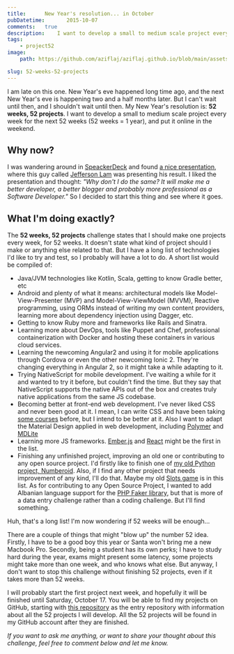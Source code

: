 ```yaml
---
title:      New Year's resolution... in October
pubDatetime:       2015-10-07
comments:   true
description:    I want to develop a small to medium scale project every week for the next 52 weeks (52 weeks = 1 year), and put it online in the weekend.
tags:
    - project52
image:
    path: https://github.com/aziflaj/aziflaj.github.io/blob/main/assets/images/20151007/00-resolution.jpeg?raw=true

slug: 52-weeks-52-projects
---
```


I am late on this one. New Year's eve happened long time ago, and the next New Year's eve is happening two and a half months later. But I can't wait until then, and I shouldn't wait until then. My New Year's resolution is: **52 weeks, 52 projects**. I want to develop a small to medium scale project every week for the next 52 weeks (52 weeks = 1 year), and put it online in the weekend.


## Why now?
I was wandering around in [SpeackerDeck](https://speakerdeck.com/) and found [a nice presentation](https://speakerdeck.com/jeffersonlam/reflections-from-52-weeks-52-projects), where this guy called [Jefferson Lam](http://jefferson.im/) was presenting his result. I liked the presentation and thought: _"Why don't I do the same? It will make me a better developer, a better blogger and probably more professional as a Software Developer."_ So I decided to start this thing and see where it goes.

## What I'm doing exactly?
The **52 weeks, 52 projects** challenge states that I should make one projects every week, for 52 weeks. It doesn't state what kind of project should I make or anything else related to that. But I have a long list of technologies I'd like to try and test, so I probably will have a lot to do. A short list would be compiled of:

- Java/JVM technologies like Kotlin, Scala, getting to know Gradle better, etc
- Android and plenty of what it means: architectural models like Model-View-Presenter (MVP) and Model-View-ViewModel (MVVM), Reactive programming, using ORMs instead of writing my own content providers, learning more about dependency injection using Dagger, etc.
- Getting to know Ruby more and frameworks like Rails and Sinatra.
- Learning more about DevOps, tools like Puppet and Chef, professional containerization with Docker and hosting these containers in various cloud services.
- Learning the newcoming Angular2 and using it for mobile applications through Cordova or even the other newcoming Ionic 2. They're changing everything in Angular 2, so it might take a while adapting to it.
- Trying NativeScript for mobile development. I've waiting a while for it and wanted to try it before, but couldn't find the time. But they say that NativeScript supports the native APIs out of the box and creates truly native applications from the same JS codebase.
- Becoming better at front-end web development. I've never liked CSS and never been good at it. I mean, I can write CSS and have been taking [some courses](https://aziflaj.github.io/my-first-website/) before, but I intend to be better at it. Also I want to adapt the Material Design applied in web development, including [Polymer](https://www.polymer-project.org/1.0/) and [MDLite](http://www.getmdl.io/)
- Learning more JS frameworks. [Ember.js](http://emberjs.com/) and [React](https://facebook.github.io/react/) might be the first in the list.
- Finishing any unfinished project, improving an old one or contributing to any open source project. I'd firstly like to finish one of [my old Python project, Numberoid](https://github.com/aziflaj/numberoid). Also, if I find any other project that needs improvement of any kind, I'll do that. Maybe my old [Slots game](https://github.com/aziflaj/slots) is in this list. As for contributing to any Open Source Project, I wanted to add Albanian language support for the [PHP Faker library](https://github.com/fzaninotto/Faker), but that is more of a data entry challenge rather than a coding challenge. But I'll find something.

Huh, that's a long list! I'm now wondering if 52 weeks will be enough...

There are a couple of things that might "blow up" the number 52 idea. Firstly, I have to be a good boy this year or Santa won't bring me a new Macbook Pro. Secondly, being a student has its own perks; I have to study hard during the year, exams might present some latency, some projects might take more than one week, and who knows what else. But anyway, I don't want to stop this challenge without finishing 52 projects, even if it takes more than 52 weeks.

I will probably start the first project next week, and hopefully it will be finished until Saturday, October 17. You will be able to find my projects on GitHub, starting with [this repository](https://github.com/aziflaj/52) as the entry repository with information about all the 52 projects I will develop. All the 52 projects will be found in my GitHub account after they are finished.

_If you want to ask me anything, or want to share your thought about this challenge, feel free to comment below and let me know._
